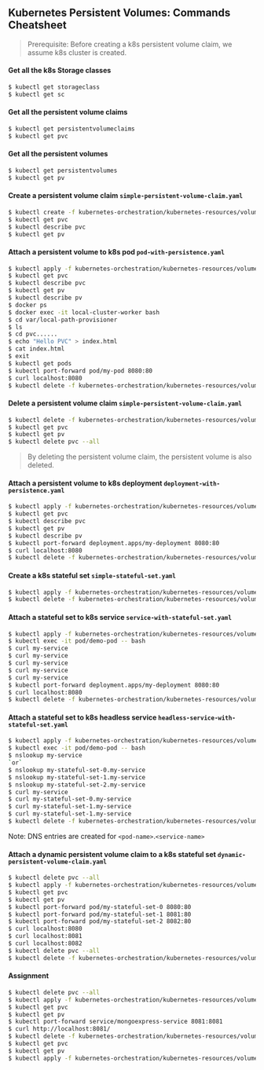 ## Kubernetes Persistent Volumes: Commands Cheatsheet

> Prerequisite: Before creating a k8s persistent volume claim, we assume k8s cluster is created.

#### Get all the k8s Storage classes
```bash
$ kubectl get storageclass
$ kubectl get sc
```

#### Get all the persistent volume claims
```bash
$ kubectl get persistentvolumeclaims
$ kubectl get pvc
```

#### Get all the persistent volumes
```bash
$ kubectl get persistentvolumes
$ kubectl get pv
```

#### Create a persistent volume claim `simple-persistent-volume-claim.yaml`
```bash
$ kubectl create -f kubernetes-orchestration/kubernetes-resources/volume/simple-persistent-volume-claim.yaml
$ kubectl get pvc
$ kubectl describe pvc
$ kubectl get pv
```

#### Attach a persistent volume to k8s pod `pod-with-persistence.yaml`
```bash
$ kubectl apply -f kubernetes-orchestration/kubernetes-resources/volume/pod-with-persistence.yaml
$ kubectl get pvc
$ kubectl describe pvc
$ kubectl get pv
$ kubectl describe pv
$ docker ps
$ docker exec -it local-cluster-worker bash
$ cd var/local-path-provisioner
$ ls
$ cd pvc......
$ echo "Hello PVC" > index.html
$ cat index.html
$ exit
$ kubectl get pods
$ kubectl port-forward pod/my-pod 8080:80
$ curl localhost:8080
$ kubectl delete -f kubernetes-orchestration/kubernetes-resources/volume/pod-with-persistence.yaml
```

#### Delete a persistent volume claim `simple-persistent-volume-claim.yaml`
```bash
$ kubectl delete -f kubernetes-orchestration/kubernetes-resources/volume/simple-persistent-volume-claim.yaml
$ kubectl get pvc
$ kubectl get pv
$ kubectl delete pvc --all
```
> By deleting the persistent volume claim, the persistent volume is also deleted.

#### Attach a persistent volume to k8s deployment `deployment-with-persistence.yaml`
```bash
$ kubectl apply -f kubernetes-orchestration/kubernetes-resources/volume/deployment-with-persistence.yaml
$ kubectl get pvc
$ kubectl describe pvc
$ kubectl get pv
$ kubectl describe pv
$ kubectl port-forward deployment.apps/my-deployment 8080:80
$ curl localhost:8080
$ kubectl delete -f kubernetes-orchestration/kubernetes-resources/volume/deployment-with-persistence.yaml
```

#### Create a k8s stateful set `simple-stateful-set.yaml`
```bash
$ kubectl apply -f kubernetes-orchestration/kubernetes-resources/volume/simple-stateful-set.yaml
$ kubectl delete -f kubernetes-orchestration/kubernetes-resources/volume/simple-stateful-set.yaml
```

#### Attach a stateful set to k8s service `service-with-stateful-set.yaml`
```bash
$ kubectl apply -f kubernetes-orchestration/kubernetes-resources/volume/service-with-stateful-set.yaml
$ kubectl exec -it pod/demo-pod -- bash
$ curl my-service
$ curl my-service
$ curl my-service
$ curl my-service
$ curl my-service
$ kubectl port-forward deployment.apps/my-deployment 8080:80
$ curl localhost:8080
$ kubectl delete -f kubernetes-orchestration/kubernetes-resources/volume/service-with-stateful-set.yaml
```

#### Attach a stateful set to k8s headless service `headless-service-with-stateful-set.yaml`
```bash
$ kubectl apply -f kubernetes-orchestration/kubernetes-resources/volume/headless-service-with-stateful-set.yaml
$ kubectl exec -it pod/demo-pod -- bash
$ nslookup my-service
`or`
$ nslookup my-stateful-set-0.my-service
$ nslookup my-stateful-set-1.my-service
$ nslookup my-stateful-set-2.my-service
$ curl my-service
$ curl my-stateful-set-0.my-service
$ curl my-stateful-set-1.my-service
$ curl my-stateful-set-1.my-service
$ kubectl delete -f kubernetes-orchestration/kubernetes-resources/volume/headless-service-with-stateful-set.yaml
```

Note: DNS entries are created for `<pod-name>`.`<service-name>`

#### Attach a dynamic persistent volume claim to a k8s stateful set `dynamic-persistent-volume-claim.yaml`
```bash
$ kubectl delete pvc --all
$ kubectl apply -f kubernetes-orchestration/kubernetes-resources/volume/dynamic-persistent-volume-claim.yaml
$ kubectl get pvc
$ kubectl get pv
$ kubectl port-forward pod/my-stateful-set-0 8080:80
$ kubectl port-forward pod/my-stateful-set-1 8081:80
$ kubectl port-forward pod/my-stateful-set-2 8082:80
$ curl localhost:8080
$ curl localhost:8081
$ curl localhost:8082
$ kubectl delete pvc --all
$ kubectl delete -f kubernetes-orchestration/kubernetes-resources/volume/dynamic-persistent-volume-claim.yaml
```

#### Assignment
```bash
$ kubectl delete pvc --all
$ kubectl apply -f kubernetes-orchestration/kubernetes-resources/volume/solution/.
$ kubectl get pvc
$ kubectl get pv
$ kubectl port-forward service/mongoexpress-service 8081:8081
$ curl http://localhost:8081/
$ kubectl delete -f kubernetes-orchestration/kubernetes-resources/volume/solution/.
$ kubectl get pvc
$ kubectl get pv
$ kubectl apply -f kubernetes-orchestration/kubernetes-resources/volume/solution/.
```